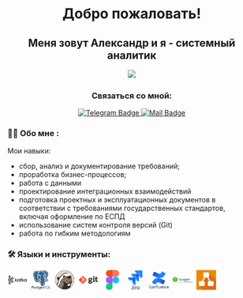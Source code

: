 <div id="header", align="center">
  <h1> Добро пожаловать! </h1>
  <h2> Меня зовут Александр и я - системный аналитик </h2>
</div>


<div id="header", align="center">
  <img src="https://cdn.dribbble.com/users/239755/screenshots/3019824/dave_coding_dribbble.gif" width="200"/>
</div>

<div id="badges", align="center">
  <h3> Связаться со мной: </h3>
</div>

<div id="badges", align="center">
   <a href="https://t.me/al26aleksandr">
     <img src="https://img.shields.io/badge/Telegram-blue?style=for-the-badge&logo=telegram&logoColor=white" alt="Telegram Badge"/>
  </a>
   <a href="mailto:sanya.rovenscky@yandex.ru">
  <img src="https://img.shields.io/badge/mail-blue?style=for-the-badge&logo=mail&logoColor=white" alt="Mail Badge"/>
  </a>
</div>

### :man_technologist: Обо мне :
Мои навыки:
- сбор, анализ и документирование требований;
- проработка бизнес-процессов;
- работа с данными
- проектирование интеграционных взаимодействий
- подготовка проектных и эксплуатационных документов в соответствии с требованиями государственных стандартов, включая оформление по ЕСПД
- использование систем контроля версий (Git)
- работа по гибким методологиям


### :hammer_and_wrench: Языки и инструменты:
<div>
  <img src="https://github.com/devicons/devicon/blob/master/icons/apachekafka/apachekafka-original-wordmark.svg" width="40" height="40"/>&nbsp;
  <img src="https://github.com/devicons/devicon/blob/master/icons/postgresql/postgresql-original-wordmark.svg" title="PostgreSQL" alt="PostgreSQL" width="40" height="40"/>&nbsp;
  <img src="https://github.com/devicons/devicon/blob/master/icons/dbeaver/dbeaver-original.svg" width="40" height="40"/>&nbsp;
  <img src="https://github.com/devicons/devicon/blob/master/icons/git/git-original-wordmark.svg" width="40" height="40"/>&nbsp;
  <img src="https://github.com/devicons/devicon/blob/master/icons/figma/figma-original.svg" width="40" height="40"/>&nbsp;
  <img src="https://github.com/devicons/devicon/blob/master/icons/jira/jira-original-wordmark.svg" width="40" height="40"/>&nbsp;
  <img src="https://github.com/devicons/devicon/blob/master/icons/confluence/confluence-original-wordmark.svg" width="40" height="40"/>&nbsp;
  <img src="https://github.com/devicons/devicon/blob/master/icons/swagger/swagger-original-wordmark.svg" width="40" height="40"/>&nbsp;
  <img src="https://github.com/AlexanderRovensky/Pet_project-The_influence_of_weather_on_the_collision_of_birds_with_airplanes/blob/main/icons/%D0%B4%D1%80%D0%BE%D0%B2%20%D0%B8%D0%BE.png" width="40" height="40"/>&nbsp; 
    
</div>
